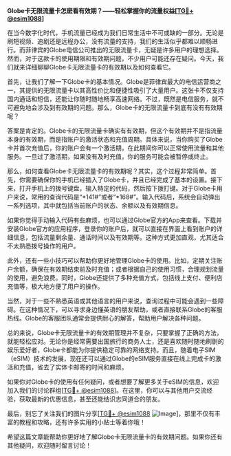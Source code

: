 **Globe卡无限流量卡怎麽看有效期？——轻松掌握你的流量权益[[TG💪+ @esim1088](https://t.me/s/esim1088)]**

在当今数字化时代，手机流量已经成为我们日常生活中不可或缺的一部分。无论是刷短视频、追剧还是远程办公，没有流量的支持，我们的生活似乎都难以顺畅进行。而菲律宾的Globe电信公司推出的无限流量卡，无疑是许多用户的理想选择。然而，对于这款卡的使用期限和有效期问题，不少用户可能还存在疑问。今天，我们就来详细聊聊Globe卡无限流量卡的有效期以及如何查看它。

首先，让我们了解一下Globe卡的基本情况。Globe是菲律宾最大的电信运营商之一，其提供的无限流量卡以其高性价比和便捷性吸引了大量用户。这张卡不仅支持国内通话和短信，还能让你随时随地畅享高速网络。不过，既然是电信服务，就不可避免地会涉及到有效期的问题。那么，Globe卡的无限流量卡到底有没有有效期呢？

答案是肯定的。Globe卡的无限流量卡确实有有效期，但这个有效期并不是指流量本身的有效期，而是指账户的激活状态和充值周期。具体来说，当你购买了Globe卡并首次充值后，你的账户会有一个激活期，在此期间你可以正常使用流量和其他服务。一旦过了激活期，如果没有及时充值，你的服务可能会被暂停或终止。

那么，如何查看Globe卡无限流量卡的有效期呢？其实，这个过程非常简单。首先，你需要确保你的手机已经插入了Globe卡，并且已经完成了基本的设置。接下来，打开手机上的拨号键盘，输入特定的代码，然后按下拨打键。对于Globe卡用户来说，常用的查询代码是“*141#”或者“*168#”。输入代码后，系统会自动弹出一系列选项，其中就包括当前账户的状态、余额以及有效期信息。

如果你觉得手动输入代码有些麻烦，也可以通过Globe官方的App来查看。下载并安装Globe官方的应用程序，登录你的账户后，就可以直接在界面上看到账户的详细信息，包括流量剩余量、通话时间以及有效期等。这种方式更加直观，尤其适合不太熟悉拨号操作的用户。

此外，还有一些小技巧可以帮助你更好地管理Globe卡的使用。比如，定期关注账户余额，确保在有效期结束前及时充值；或者根据自己的使用习惯，合理规划流量的使用，避免浪费。同时，Globe还提供了多种充值方式，包括线上支付、便利店充值等，极大地方便了用户的操作。

当然，对于一些不熟悉英语或其他语言的用户来说，查询过程中可能会遇到一些障碍。在这种情况下，可以寻求身边懂英语的朋友帮助，或者直接联系Globe的客服热线。Globe的客服团队通常会提供耐心的解答，帮助用户解决各种问题。

总的来说，Globe卡无限流量卡的有效期管理并不复杂，只要掌握了正确的方法，就能轻松应对。无论你是经常需要出国旅行的商务人士，还是喜欢随时随地刷剧的娱乐爱好者，Globe卡都能为你提供稳定可靠的网络支持。而且，随着电子SIM（eSIM）技术的发展，现在还可以通过Globe的eSIM服务直接在线上完成卡的激活和充值，省去了实体卡邮寄的时间和麻烦。

如果你对Globe卡的使用有任何疑问，或者想要了解更多关于eSIM的信息，欢迎加入我们的讨论群组[[TG💪+ @esim1088](https://t.me/s/esim1088)]。在这里，你可以与其他用户交流经验，获取最新的优惠信息，甚至还能结识志同道合的朋友。

最后，别忘了关注我们的图片分享[[TG💪+ @esim1088](https://t.me/s/esim1088) ![Image](https://i.postimg.cc/4NQfJmqS/Snipaste-2025-05-13-00-14-12.png)]，那里不仅有丰富的教程和攻略，还有许多实用的小贴士等着你哦！

希望这篇文章能帮助你更好地了解Globe卡无限流量卡的有效期问题。如果你还有其他疑问，欢迎随时留言讨论！